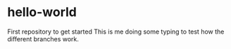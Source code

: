 # hello-world
First repository to get started
This is me doing some typing to test how the different branches work. 
